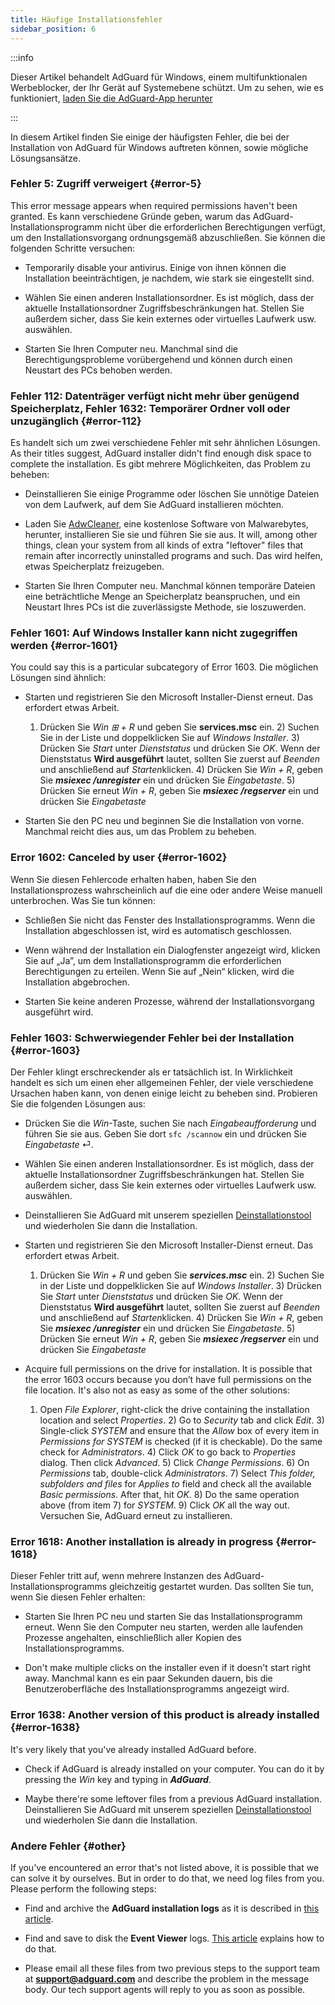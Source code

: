 ```yaml
---
title: Häufige Installationsfehler
sidebar_position: 6
---
```


:::info

Dieser Artikel behandelt AdGuard für Windows, einem multifunktionalen Werbeblocker, der Ihr Gerät auf Systemebene schützt. Um zu sehen, wie es funktioniert, [laden Sie die AdGuard-App herunter](https://agrd.io/download-kb-adblock)

:::

In diesem Artikel finden Sie einige der häufigsten Fehler, die bei der Installation von AdGuard für Windows auftreten können, sowie mögliche Lösungsansätze.

### Fehler 5: Zugriff verweigert {#error-5}

This error message appears when required permissions haven't been granted. Es kann verschiedene Gründe geben, warum das AdGuard-Installationsprogramm nicht über die erforderlichen Berechtigungen verfügt, um den Installationsvorgang ordnungsgemäß abzuschließen. Sie können die folgenden Schritte versuchen:

- Temporarily disable your antivirus. Einige von ihnen können die Installation beeinträchtigen, je nachdem, wie stark sie eingestellt sind.

- Wählen Sie einen anderen Installationsordner. Es ist möglich, dass der aktuelle Installationsordner Zugriffsbeschränkungen hat. Stellen Sie außerdem sicher, dass Sie kein externes oder virtuelles Laufwerk usw. auswählen.

- Starten Sie Ihren Computer neu. Manchmal sind die Berechtigungsprobleme vorübergehend und können durch einen Neustart des PCs behoben werden.

### Fehler 112: Datenträger verfügt nicht mehr über genügend Speicherplatz, Fehler 1632: Temporärer Ordner voll oder unzugänglich {#error-112}

Es handelt sich um zwei verschiedene Fehler mit sehr ähnlichen Lösungen. As their titles suggest, AdGuard installer didn't find enough disk space to complete the installation. Es gibt mehrere Möglichkeiten, das Problem zu beheben:

- Deinstallieren Sie einige Programme oder löschen Sie unnötige Dateien von dem Laufwerk, auf dem Sie AdGuard installieren möchten.

- Laden Sie [AdwCleaner](http://www.bleepingcomputer.com/download/adwcleaner/), eine kostenlose Software von Malwarebytes, herunter, installieren Sie sie und führen Sie sie aus. It will, among other things, clean your system from all kinds of extra "leftover" files that remain after incorrectly uninstalled programs and such. Das wird helfen, etwas Speicherplatz freizugeben.

- Starten Sie Ihren Computer neu. Manchmal können temporäre Dateien eine beträchtliche Menge an Speicherplatz beanspruchen, und ein Neustart Ihres PCs ist die zuverlässigste Methode, sie loszuwerden.

### Fehler 1601: Auf Windows Installer kann nicht zugegriffen werden {#error-1601}

You could say this is a particular subcategory of Error 1603. Die möglichen Lösungen sind ähnlich:

- Starten und registrieren Sie den Microsoft Installer-Dienst erneut. Das erfordert etwas Arbeit.

    1) Drücken Sie *Win ⊞ + R* und geben Sie **services.msc** ein. 2) Suchen Sie in der Liste und doppelklicken Sie auf *Windows Installer*. 3) Drücken Sie *Start* unter *Dienststatus* und drücken Sie *OK*. Wenn der Dienststatus **Wird ausgeführt** lautet, sollten Sie zuerst auf *Beenden* und anschließend auf *Starten*klicken. 4) Drücken Sie *Win + R*, geben Sie ***msiexec /unregister*** ein und drücken Sie *Eingabetaste*. 5) Drücken Sie erneut *Win + R*, geben Sie ***msiexec /regserver*** ein und drücken Sie *Eingabetaste*

- Starten Sie den PC neu und beginnen Sie die Installation von vorne. Manchmal reicht dies aus, um das Problem zu beheben.

### Error 1602: Canceled by user {#error-1602}

Wenn Sie diesen Fehlercode erhalten haben, haben Sie den Installationsprozess wahrscheinlich auf die eine oder andere Weise manuell unterbrochen. Was Sie tun können:

- Schließen Sie nicht das Fenster des Installationsprogramms. Wenn die Installation abgeschlossen ist, wird es automatisch geschlossen.

- Wenn während der Installation ein Dialogfenster angezeigt wird, klicken Sie auf „Ja”, um dem Installationsprogramm die erforderlichen Berechtigungen zu erteilen. Wenn Sie auf „Nein“ klicken, wird die Installation abgebrochen.

- Starten Sie keine anderen Prozesse, während der Installationsvorgang ausgeführt wird.

### Fehler 1603: Schwerwiegender Fehler bei der Installation {#error-1603}

Der Fehler klingt erschreckender als er tatsächlich ist. In Wirklichkeit handelt es sich um einen eher allgemeinen Fehler, der viele verschiedene Ursachen haben kann, von denen einige leicht zu beheben sind. Probieren Sie die folgenden Lösungen aus:

- Drücken Sie die *Win*-Taste, suchen Sie nach *Eingabeaufforderung* und führen Sie sie aus. Geben Sie dort `sfc /scannow` ein und drücken Sie *Eingabetaste* ⏎.

- Wählen Sie einen anderen Installationsordner. Es ist möglich, dass der aktuelle Installationsordner Zugriffsbeschränkungen hat. Stellen Sie außerdem sicher, dass Sie kein externes oder virtuelles Laufwerk usw. auswählen.

- Deinstallieren Sie AdGuard mit unserem speziellen [Deinstallationstool](../../installation#advanced) und wiederholen Sie dann die Installation.

- Starten und registrieren Sie den Microsoft Installer-Dienst erneut. Das erfordert etwas Arbeit.

    1) Drücken Sie *Win + R* und geben Sie ***services.msc*** ein. 2) Suchen Sie in der Liste und doppelklicken Sie auf *Windows Installer*. 3) Drücken Sie *Start* unter *Dienststatus* und drücken Sie *OK*. Wenn der Dienststatus **Wird ausgeführt** lautet, sollten Sie zuerst auf *Beenden* und anschließend auf *Starten*klicken. 4) Drücken Sie *Win + R*, geben Sie ***msiexec /unregister*** ein und drücken Sie *Eingabetaste*. 5) Drücken Sie erneut *Win + R*, geben Sie ***msiexec /regserver*** ein und drücken Sie *Eingabetaste*

- Acquire full permissions on the drive for installation. It is possible that the error 1603 occurs because you don’t have full permissions on the file location. It's also not as easy as some of the other solutions:

    1) Open *File Explorer*, right-click the drive containing the installation location and select *Properties*. 2) Go to *Security* tab and click *Edit*. 3) Single-click *SYSTEM* and ensure that the *Allow* box of every item in *Permissions for SYSTEM* is checked (if it is checkable). Do the same check for *Administrators*. 4) Click *OK* to go back to *Properties* dialog. Then click *Advanced*. 5) Click *Change Permissions*. 6) On *Permissions* tab, double-click *Administrators*. 7) Select *This folder, subfolders and files* for *Applies to* field and check all the available *Basic permissions*. After that, hit *OK*. 8) Do the same operation above (from item 7) for *SYSTEM*. 9) Click *OK* all the way out. Versuchen Sie, AdGuard erneut zu installieren.

### Error 1618: Another installation is already in progress {#error-1618}

Dieser Fehler tritt auf, wenn mehrere Instanzen des AdGuard-Installationsprogramms gleichzeitig gestartet wurden. Das sollten Sie tun, wenn Sie diesen Fehler erhalten:

- Starten Sie Ihren PC neu und starten Sie das Installationsprogramm erneut. Wenn Sie den Computer neu starten, werden alle laufenden Prozesse angehalten, einschließlich aller Kopien des Installationsprogramms.

- Don't make multiple clicks on the installer even if it doesn't start right away. Manchmal kann es ein paar Sekunden dauern, bis die Benutzeroberfläche des Installationsprogramms angezeigt wird.

### Error 1638: Another version of this product is already installed {#error-1638}

It's very likely that you've already installed AdGuard before.

- Check if AdGuard is already installed on your computer. You can do it by pressing the *Win* key and typing in ***AdGuard***.

- Maybe there're some leftover files from a previous AdGuard installation. Deinstallieren Sie AdGuard mit unserem speziellen [Deinstallationstool](../../installation#advanced) und wiederholen Sie dann die Installation.

### Andere Fehler {#other}

If you've encountered an error that's not listed above, it is possible that we can solve it by ourselves. But in order to do that, we need log files from you. Please perform the following steps:

- Find and archive the **AdGuard installation logs** as it is described in [this article](../installation-logs).

- Find and save to disk the **Event Viewer** logs. [This article](../system-logs) explains how to do that.

- Please email all these files from two previous steps to the support team at **support@adguard.com** and describe the problem in the message body. Our tech support agents will reply to you as soon as possible.
